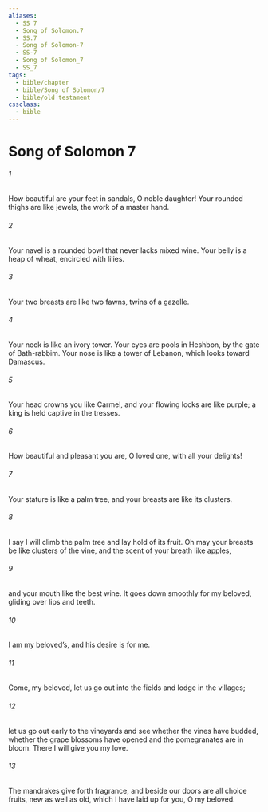```yaml
---
aliases:
  - SS 7
  - Song of Solomon.7
  - SS.7
  - Song of Solomon-7
  - SS-7
  - Song of Solomon_7
  - SS_7
tags:
  - bible/chapter
  - bible/Song of Solomon/7
  - bible/old testament
cssclass:
  - bible
---
```


# Song of Solomon 7

###### 1
How beautiful are your feet in sandals, O noble daughter! Your rounded thighs are like jewels, the work of a master hand.
###### 2
Your navel is a rounded bowl that never lacks mixed wine. Your belly is a heap of wheat, encircled with lilies.
###### 3
Your two breasts are like two fawns, twins of a gazelle.
###### 4
Your neck is like an ivory tower. Your eyes are pools in Heshbon, by the gate of Bath-rabbim. Your nose is like a tower of Lebanon, which looks toward Damascus.
###### 5
Your head crowns you like Carmel, and your flowing locks are like purple; a king is held captive in the tresses.
###### 6
How beautiful and pleasant you are, O loved one, with all your delights!
###### 7
Your stature is like a palm tree, and your breasts are like its clusters.
###### 8
I say I will climb the palm tree and lay hold of its fruit. Oh may your breasts be like clusters of the vine, and the scent of your breath like apples,
###### 9
and your mouth like the best wine. It goes down smoothly for my beloved, gliding over lips and teeth.
###### 10
I am my beloved’s, and his desire is for me.
###### 11
Come, my beloved, let us go out into the fields and lodge in the villages;
###### 12
let us go out early to the vineyards and see whether the vines have budded, whether the grape blossoms have opened and the pomegranates are in bloom. There I will give you my love.
###### 13
The mandrakes give forth fragrance, and beside our doors are all choice fruits, new as well as old, which I have laid up for you, O my beloved.


